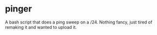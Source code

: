 # pinger
A bash script that does a ping sweep on a /24. Nothing fancy, just tired of remaking it and wanted to upload it.
